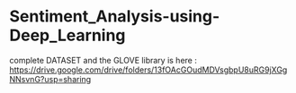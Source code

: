 # Sentiment_Analysis-using-Deep_Learning
complete DATASET and the GLOVE library is here :
https://drive.google.com/drive/folders/13fOAcGOudMDVsgbpU8uRG9jXGgNNsvnG?usp=sharing
 
